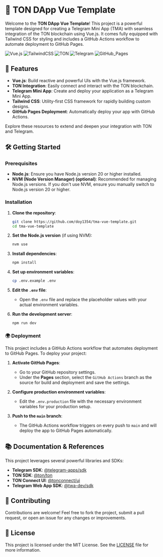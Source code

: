 # 🚀 TON DApp Vue Template

Welcome to the **TON DApp Vue Template**! This project is a powerful template designed for creating a Telegram Mini App (TMA) with seamless integration of the TON blockchain using Vue.js. It comes fully equipped with Tailwind CSS for styling and includes a GitHub Actions workflow to automate deployment to GitHub Pages.

![Vue.js](https://img.shields.io/badge/Vue.js-35495E?style=for-the-badge&logo=vue.js&logoColor=4FC08D)
![TailwindCSS](https://img.shields.io/badge/Tailwind_CSS-38B2AC?style=for-the-badge&logo=tailwind-css&logoColor=white)
![TON](https://img.shields.io/badge/TON-0078FF?style=for-the-badge&logo=ton&logoColor=white)
![Telegram](https://img.shields.io/badge/Telegram_Mini_App-0088cc?style=for-the-badge&logo=telegram&logoColor=white)
![GitHub_Pages](https://img.shields.io/badge/GitHub_Pages-222222?style=for-the-badge&logo=github&logoColor=white)

## 🌟 Features

- **Vue.js**: Build reactive and powerful UIs with the Vue.js framework.
- **TON Integration**: Easily connect and interact with the TON blockchain.
- **Telegram Mini App**: Create and deploy your application as a Telegram Mini App.
- **Tailwind CSS**: Utility-first CSS framework for rapidly building custom designs.
- **GitHub Pages Deployment**: Automatically deploy your app with GitHub Actions.

Explore these resources to extend and deepen your integration with TON and Telegram.

## 🛠️ Getting Started

### Prerequisites

- **Node.js**: Ensure you have Node.js version 20 or higher installed. 
- **NVM (Node Version Manager) (optional)**: Recommended for managing Node.js versions. If you don't use NVM, ensure you manually switch to Node.js version 20 or higher.

### Installation

1. **Clone the repository**:
    ```bash
    git clone https://github.com/doy1354/tma-vue-template.git
    cd tma-vue-template
    ```

2. **Set the Node.js version** (if using NVM):
    ```bash
    nvm use
    ```

3. **Install dependencies**:
    ```bash
    npm install
    ```

4. **Set up environment variables**:
    ```bash
    cp .env.example .env
    ```

5. **Edit the `.env` file**:
    - Open the `.env` file and replace the placeholder values with your actual environment variables.

6. **Run the development server**:
    ```bash
    npm run dev
    ```

### 🌍 Deployment

This project includes a GitHub Actions workflow that automates deployment to GitHub Pages. To deploy your project:

1. **Activate GitHub Pages**:
   - Go to your GitHub repository settings.
   - Under the **Pages** section, select the `GitHub Actions` branch as the source for build and deployment and save the settings.

2. **Configure production environment variables**:
   - Edit the `.env.production` file with the necessary environment variables for your production setup.

3. **Push to the `main` branch**:
   - The GitHub Actions workflow triggers on every push to `main` and will deploy the app to GitHub Pages automatically.

## 📚 Documentation & References

This project leverages several powerful libraries and SDKs:

- **Telegram SDK**: [@telegram-apps/sdk](https://github.com/Telegram-Web-Apps/twa-dev-sdk)
- **TON SDK**: [@ton/ton](https://github.com/ton-blockchain/ton)
- **TON Connect UI**: [@tonconnect/ui](https://ton.org/docs/tonconnect/ui/)
- **Telegram Web App SDK**: [@twa-dev/sdk](https://github.com/Telegram-Web-Apps/twa-dev-sdk)

## 🤝 Contributing

Contributions are welcome! Feel free to fork the project, submit a pull request, or open an issue for any changes or improvements.

## 📄 License

This project is licensed under the MIT License. See the [LICENSE](LICENSE) file for more information.
